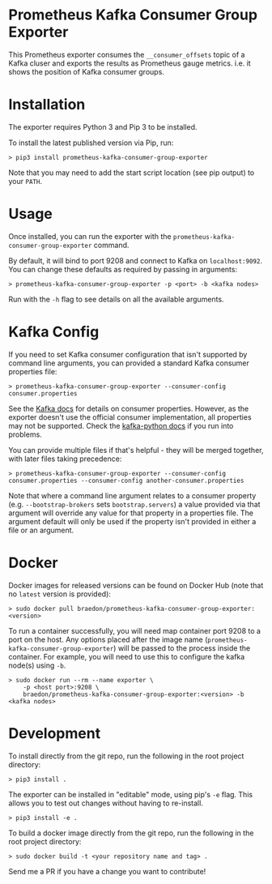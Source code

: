 Prometheus Kafka Consumer Group Exporter
====
This Prometheus exporter consumes the `__consumer_offsets` topic of a Kafka cluser and exports the results as Prometheus gauge metrics. i.e. it shows the position of Kafka consumer groups.

# Installation
The exporter requires Python 3 and Pip 3 to be installed.

To install the latest published version via Pip, run:
```
> pip3 install prometheus-kafka-consumer-group-exporter
```
Note that you may need to add the start script location (see pip output) to your `PATH`.

# Usage
Once installed, you can run the exporter with the `prometheus-kafka-consumer-group-exporter` command.

By default, it will bind to port 9208 and connect to Kafka on `localhost:9092`. You can change these defaults as required by passing in arguments:
```
> prometheus-kafka-consumer-group-exporter -p <port> -b <kafka nodes>
```
Run with the `-h` flag to see details on all the available arguments.

# Kafka Config
If you need to set Kafka consumer configuration that isn't supported by command line arguments, you can provided a standard Kafka consumer properties file:
```
> prometheus-kafka-consumer-group-exporter --consumer-config consumer.properties
```
See the [Kafka docs](https://kafka.apache.org/documentation/#newconsumerconfigs) for details on consumer properties. However, as the exporter doesn't use the official consumer implementation, all properties may not be supported. Check the [kafka-python docs](https://kafka-python.readthedocs.io/en/master/apidoc/KafkaConsumer.html#kafkaconsumer) if you run into problems.

You can provide multiple files if that's helpful - they will be merged together, with later files taking precedence:
```
> prometheus-kafka-consumer-group-exporter --consumer-config consumer.properties --consumer-config another-consumer.properties
```
Note that where a command line argument relates to a consumer property (e.g. `--bootstrap-brokers` sets `bootstrap.servers`) a value provided via that argument will override any value for that property in a properties file. The argument default will only be used if the property isn't provided in either a file or an argument.

# Docker
Docker images for released versions can be found on Docker Hub (note that no `latest` version is provided):
```
> sudo docker pull braedon/prometheus-kafka-consumer-group-exporter:<version>
```
To run a container successfully, you will need map container port 9208 to a port on the host. Any options placed after the image name (`prometheus-kafka-consumer-group-exporter`) will be passed to the process inside the container. For example, you will need to use this to configure the kafka node(s) using `-b`.
```
> sudo docker run --rm --name exporter \
    -p <host port>:9208 \
    braedon/prometheus-kafka-consumer-group-exporter:<version> -b <kafka nodes>
```

# Development
To install directly from the git repo, run the following in the root project directory:
```
> pip3 install .
```
The exporter can be installed in "editable" mode, using pip's `-e` flag. This allows you to test out changes without having to re-install.
```
> pip3 install -e .
```

To build a docker image directly from the git repo, run the following in the root project directory:
```
> sudo docker build -t <your repository name and tag> .
```
Send me a PR if you have a change you want to contribute!

